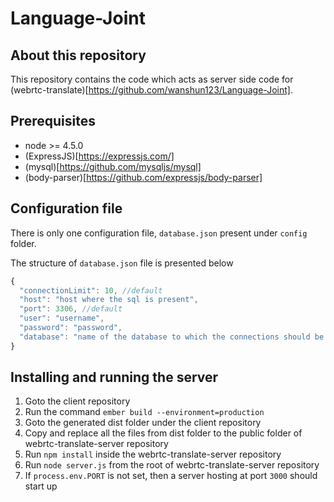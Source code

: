 # Language-Joint

## About this repository

This repository contains the code which acts as server side code for (webrtc-translate)[https://github.com/wanshun123/Language-Joint].

## Prerequisites

* node >= 4.5.0
* (ExpressJS)[https://expressjs.com/]
* (mysql)[https://github.com/mysqljs/mysql]
* (body-parser)[https://github.com/expressjs/body-parser]

## Configuration file

There is only one configuration file, `database.json` present under `config` folder.

The structure of `database.json` file is presented below

```javascript
{
  "connectionLimit": 10, //default
  "host": "host where the sql is present",
  "port": 3306, //default
  "user": "username",
  "password": "password",
  "database": "name of the database to which the connections should be made"
}
```

## Installing and running the server

1. Goto the client repository
2. Run the command `ember build --environment=production`
3. Goto the generated dist folder under the client repository
4. Copy and replace all the files from dist folder to the public folder of webrtc-translate-server repository
5. Run `npm install` inside the webrtc-translate-server repository
6. Run `node server.js` from the root of webrtc-translate-server repository
7. If `process.env.PORT` is not set, then a server hosting at port `3000` should start up
